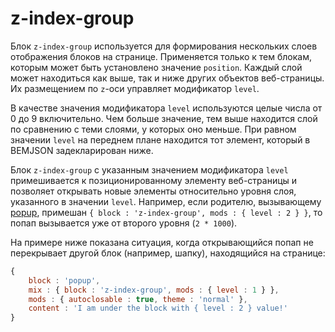 # z-index-group

Блок `z-index-group` используется для формирования нескольких слоев отображения блоков на странице. Применяется только к тем блокам, которым может быть установлено значение `position`. Каждый слой может находиться как выше, так и ниже других объектов веб-страницы. Их размещением по `z`-оси управляет модификатор `level`.

В качестве значения модификатора `level` используются целые числа  от 0 до 9 включительно. Чем больше значение, тем выше находится слой по сравнению с теми слоями, у которых оно меньше. При равном значении `level` на переднем плане находится тот элемент, который в BEMJSON задекларирован ниже.

Блок `z-index-group` с указанным значением модификатора `level` примешивается к позиционированному элементу веб-страницы и позволяет открывать новые элементы относительно уровня слоя, указанного в значении `level`. Например, если родителю, вызывающему [popup](../popup/popup.ru.md), примешан `{ block : 'z-index-group', mods : { level : 2 } }`, то попап вызывается уже от второго уровня (`2 * 1000`).

На примере ниже показана ситуация, когда открывающийся попап не перекрывает другой блок (например, шапку), находящийся на странице:

```js
{
    block : 'popup',
    mix : { block : 'z-index-group', mods : { level : 1 } },
    mods : { autoclosable : true, theme : 'normal' },
    content : 'I am under the block with { level : 2 } value!'
}
```
